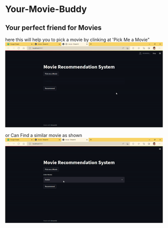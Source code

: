 # Your-Movie-Buddy
## Your perfect friend for Movies

here this will help you to pick a movie by clinking at 'Pick Me a Movie"
![Alt Text](https://github.com/code2ashish/Your-Movie-Buddy/blob/main/gif1.gif)


or Can Find a similar movie as shown
![Alt Text](https://github.com/code2ashish/Your-Movie-Buddy/blob/main/gif2.gif)

